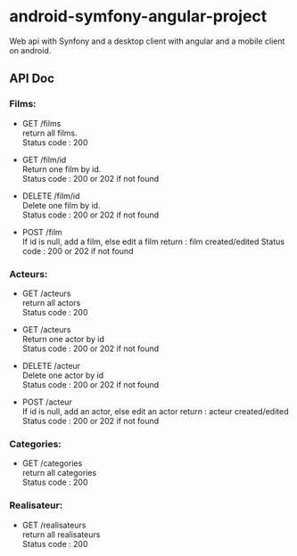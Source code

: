 # android-symfony-angular-project
Web api with Synfony and a desktop client with angular and a mobile client on android.


## API Doc

### Films:

- GET /films  
return all films.  
Status code : 200

- GET /film/id  
Return one film by id.  
Status code : 200 or 202 if not found

- DELETE /film/id  
Delete one film by id.  
Status code : 200 or 202 if not found

- POST /film  
If id is null, add a film, else edit a film
return : film created/edited
Status code : 200 or 202 if not found


### Acteurs:

- GET /acteurs  
return all actors  
Status code : 200

- GET /acteurs  
Return one actor by id  
Status code : 200 or 202 if not found

- DELETE /acteur  
Delete one actor by id  
Status code : 200 or 202 if not found

- POST /acteur  
If id is null, add an actor, else edit an actor
return : acteur created/edited
Status code : 200 or 202 if not found




### Categories:

- GET /categories  
return all categories  
Status code : 200

### Realisateur:

- GET /realisateurs  
return all realisateurs  
Status code : 200
